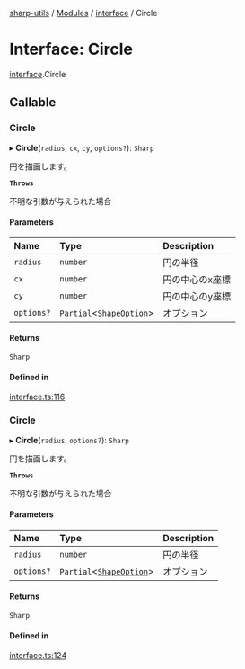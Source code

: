 [sharp-utils](../README.md) / [Modules](../modules.md) / [interface](../modules/interface.md) / Circle

# Interface: Circle

[interface](../modules/interface.md).Circle

## Callable

### Circle

▸ **Circle**(`radius`, `cx`, `cy`, `options?`): `Sharp`

円を描画します。

**`Throws`**

不明な引数が与えられた場合

#### Parameters

| Name | Type | Description |
| :------ | :------ | :------ |
| `radius` | `number` | 円の半径 |
| `cx` | `number` | 円の中心のx座標 |
| `cy` | `number` | 円の中心のy座標 |
| `options?` | `Partial`<[`ShapeOption`](interface.ShapeOption.md)\> | オプション |

#### Returns

`Sharp`

#### Defined in

[interface.ts:116](https://github.com/Manju2367/sharpUtils/blob/27aec64/interface.ts#L116)

### Circle

▸ **Circle**(`radius`, `options?`): `Sharp`

円を描画します。

**`Throws`**

不明な引数が与えられた場合

#### Parameters

| Name | Type | Description |
| :------ | :------ | :------ |
| `radius` | `number` | 円の半径 |
| `options?` | `Partial`<[`ShapeOption`](interface.ShapeOption.md)\> | オプション |

#### Returns

`Sharp`

#### Defined in

[interface.ts:124](https://github.com/Manju2367/sharpUtils/blob/27aec64/interface.ts#L124)
